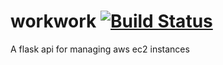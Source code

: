 # workwork [![Build Status](https://travis-ci.org/DoWhileGeek/workwork.svg?branch=master)](https://travis-ci.org/DoWhileGeek/workwork)
A flask api for managing aws ec2 instances
